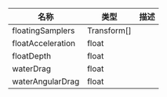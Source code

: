 | 名称 | 类型 | 描述 |
| ----------- | ----------- | ----------- |
| floatingSamplers | Transform[] |  |
| floatAcceleration | float |  |
| floatDepth | float |  |
| waterDrag | float |  |
| waterAngularDrag | float |  |
